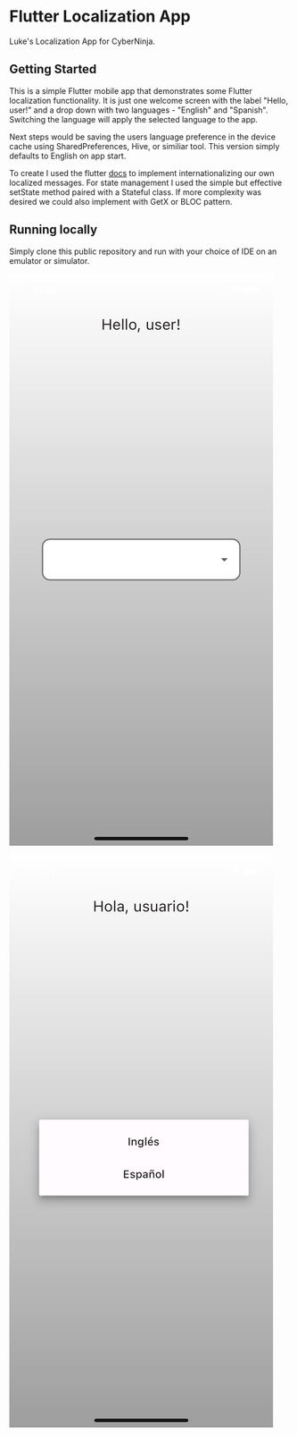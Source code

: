 # Flutter Localization App

Luke's Localization App for CyberNinja.

## Getting Started

This is a simple Flutter mobile app that demonstrates some Flutter localization functionality. It is just one welcome screen with the label "Hello, user!" and a drop down with two languages - "English" and "Spanish". Switching the language will apply the selected language to the app.  

Next steps would be saving the users language preference in the device cache using SharedPreferences, Hive, or similiar tool.  This version simply defaults to English on app start.

To create I used the flutter [docs](https://docs.flutter.dev/accessibility-and-localization/internationalization#adding-your-own-localized-messages) to implement internationalizing our own localized messages. For state management I used the simple but effective setState method paired with a Stateful class. If more complexity was desired we could also implement with GetX or BLOC pattern.

## Running locally

Simply clone this public repository and run with your choice of IDE on an emulator or simulator.

![Dropdown closed in English](assets/dropdown_closed_english.png)

![Dropdown open in Spanish](assets/dropdown_open_spanish.png)

